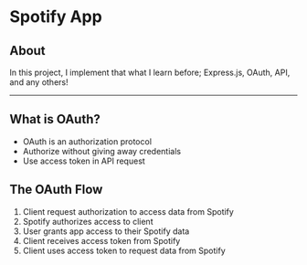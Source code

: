 # Spotify App

## About

In this project, I implement that what I learn before; Express.js, OAuth, API, and any others!

---

## What is OAuth?

-   OAuth is an authorization protocol
-   Authorize without giving away credentials
-   Use access token in API request

## The OAuth Flow

1. Client request authorization to access data from Spotify
2. Spotify authorizes access to client
3. User grants app access to their Spotify data
4. Client receives access token from Spotify
5. Client uses access token to request data from Spotify
